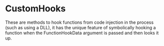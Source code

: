 # CustomHooks

These are methods to hook functions from code injection in the process (such as using a DLL), it has the unique feature of symbolically hooking a function when the FunctionHookData argument is passed and then looks it up.
